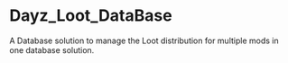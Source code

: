 # Dayz_Loot_DataBase
A Database solution to manage the Loot distribution for multiple mods in one database solution. 
